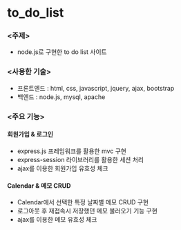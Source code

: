 # to_do_list

### <주제>
- node.js로 구현한 to do list 사이트


  
### <사용한 기술>

- 프론트엔드 : html, css, javascript, jquery, ajax, bootstrap  
- 백엔드 : node.js, mysql, apache


  
### <주요 기능>

#### 회원가입 & 로그인  
  - express.js 프레임워크를 활용한 mvc 구현  
  - express-session 라이브러리를 활용한 세션 처리    
  - ajax를 이용한 회원가입 유효성 체크
  
#### Calendar & 메모 CRUD
  - Calendar에서 선택한 특정 날짜별 메모 CRUD 구현
  - 로그아웃 후 재접속시 저장했던 메모 불러오기 기능 구현
  - ajax를 이용한 메모 유효성 체크


